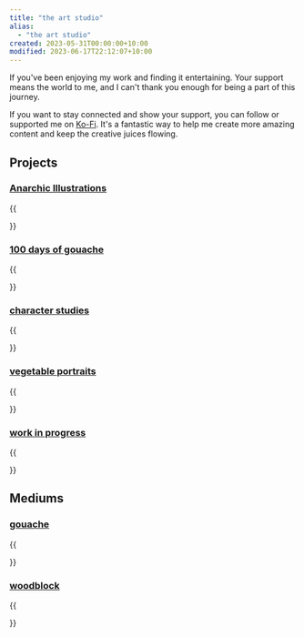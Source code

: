 ```yaml
---
title: "the art studio"
alias:
  - "the art studio"
created: 2023-05-31T00:00:00+10:00
modified: 2023-06-17T22:12:07+10:00
---
```

If you've been enjoying my work and finding it entertaining. Your support means the world to me, and I can't thank you enough for being a part of this journey.

If you want to stay connected and show your support, you can follow or supported me on [Ko-Fi](https://ko-fi.com/errbufferoverfl). It's a fantastic way to help me create more amazing content and keep the creative juices flowing.

## Projects

### [Anarchic Illustrations](art/anarchic-illustrations.md)

{{<summary link="art/anarchic-illustrations">}}

### [100 days of gouache](art/one-hundered-days-of-gouache.md)

{{<summary link="art/one-hundered-days-of-gouache">}}

### [character studies](art/character-studies.md)

{{<summary link="art/character-studies">}}

### [vegetable portraits](art/vegetable-portraits.md)

{{<summary link="art/vegetable-portraits">}}

### [work in progress](art/work-in-progress.md)

{{<summary link="art/work-in-progress">}}

## Mediums

### [gouache](notes/gouache.md)

{{<summary link="notes/gouache">}}

### [woodblock](notes/woodblock.md)

{{<summary link="notes/woodblock">}}